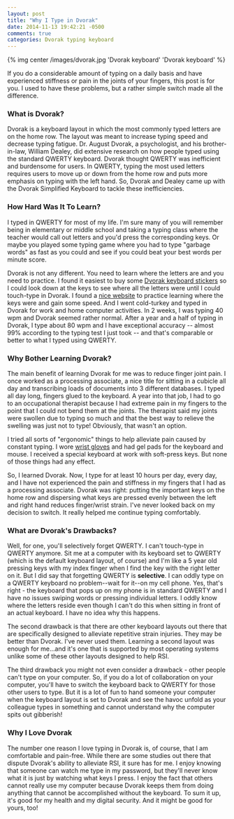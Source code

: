 ```yaml
---
layout: post
title: "Why I Type in Dvorak"
date: 2014-11-13 19:42:21 -0500
comments: true
categories: Dvorak typing keyboard
---
```


{% img center /images/dvorak.jpg 'Dvorak keyboard' 'Dvorak keyboard' %}

If you do a considerable amount of typing on a daily basis and have experienced stiffness or pain in the joints of your fingers, this post is for you. I used to have these problems, but a rather simple switch made all the difference. 

### What is Dvorak? ###
Dvorak is a keyboard layout in which the most commonly typed letters are on the home row. The layout was meant to increase typing speed and decrease typing fatigue. Dr. August Dvorak, a psychologist, and his brother-in-law, William Dealey, did extensive research on how people typed using the standard QWERTY keyboard. Dvorak thought QWERTY was inefficient and burdensome for users. In QWERTY, typing the most used letters requires users to move up or down from the home row and puts more emphasis on typing with the left hand. So, Dvorak and Dealey came up with the Dvorak Simplified Keyboard to tackle these inefficiencies.


### How Hard Was It To Learn? ###
I typed in QWERTY for most of my life. I'm sure many of you will remember being in elementary or middle school and taking a typing class where the teacher would call out letters and you'd press the corresponding keys. Or maybe you played some typing game where you had to type "garbage words" as fast as you could and see if you could beat your best words per minute score.

Dvorak is not any different. You need to learn where the letters are and you need to practice. I found it easiest to buy some [Dvorak keyboard stickers](http://www.amazon.com/SIMPLIFIED-KEYBOARD-LETTERING-TRANSPARENT-BACKGROUND/dp/B0011FI3O8/ref=sr_1_1?ie=UTF8&qid=1416080332&sr=8-1&keywords=dvorak+keyboard+stickers) so I could look down at the keys to see where all the letters were until I could touch-type in Dvorak. I found a [nice website](http://gigliwood.com/abcd/lessons/) to practice learning where the keys were and gain some speed. And I went cold-turkey and typed in Dvorak for work and home computer activities. In 2 weeks, I was typing 40 wpm and Dvorak seemed rather normal. After a year and a half of typing in Dvorak, I type about 80 wpm and I have exceptional accuracy -- almost 99% according to the typing test I just took -- and that's comparable or better to what I typed using QWERTY.


### Why Bother Learning Dvorak? ###
The main benefit of learning Dvorak for me was to reduce finger joint pain. I once worked as a processing associate, a nice title for sitting in a cubicle all day and transcribing loads of documents into 3 different databases. I typed all day long, fingers glued to the keyboard. A year into that job, I had to go to an occupational therapist because I had extreme pain in my fingers to the point that I could not bend them at the joints. The therapist said my joints were swollen due to typing so much and that the best way to relieve the swelling was just not to type! Obviously, that wasn't an option.

I tried all sorts of "ergonomic" things to help alleviate pain caused by constant typing. I wore [wrist gloves](http://www.imakproducts.com/product.php?c=Wrist+/+Carpal+Tunnel&s=10) and had gel pads for the keyboard and mouse. I received a special keyboard at work with soft-press keys. But none of those things had any effect.

So, I learned Dvorak. Now, I type for at least 10 hours per day, every day, and I have not experienced the pain and stiffness in my fingers that I had as a processing associate. Dvorak was right: putting the important keys on the home row and dispersing what keys are pressed evenly between the left and right hand reduces finger/wrist strain. I've never looked back on my decision to switch. It really helped me continue typing comfortably.

### What are Dvorak's Drawbacks? ###

Well, for one, you'll selectively forget QWERTY. I can't touch-type in QWERTY anymore. Sit me at a computer with its keyboard set to QWERTY (which is the default keyboard layout, of course) and I'm like a 5 year old pressing keys with my index finger when I find the key with the right letter on it. But I did say that forgetting QWERTY is **selective**. I can oddly type on a QWERTY keyboard no problem--wait for it--on my cell phone. Yes, that's right - the keyboard that pops up on my phone is in standard QWERTY and I have no issues swiping words or pressing individual letters. I oddly know where the letters reside even though I can't do this when sitting in front of an actual keyboard. I have no idea why this happens.

The second drawback is that there are other keyboard layouts out there that are specifically designed to alleviate repetitive strain injuries. They may be better than Dvorak. I've never used them. Learning a second layout was enough for me…and it's one that is supported by most operating systems unlike some of these other layouts designed to help RSI.

The third drawback you might not even consider a drawback - other people can't type on your computer. So, if you do a lot of collaboration on your computer, you'll have to switch the keyboard back to QWERTY for those other users to type. But it is a lot of fun to hand someone your computer when the keyboard layout is set to Dvorak and see the havoc unfold as your colleague types in something and cannot understand why the computer spits out gibberish!

### Why I Love Dvorak ###
The number one reason I love typing in Dvorak is, of course, that I am comfortable and pain-free. While there are some studies out there that dispute Dvorak's ability to alleviate RSI, it sure has for me. I enjoy knowing that someone can watch me type in my password, but they'll never know what it is just by watching what keys I press. I enjoy the fact that others cannot really use my computer because Dvorak keeps them from doing anything that cannot be accomplished without the keyboard. To sum it up, it's good for my health and my digital security. And it might be good for yours, too!